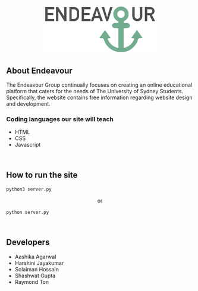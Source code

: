 <p align="center"><img src="static/img/Endeavour3.png" alt="Logo" width="300"></p>

## About Endeavour

The Endeavour Group continually focuses on creating an online educational platform that caters for the needs of The University of Sydney Students. 
Specifically, the website contains free information regarding website design and development. 

### Coding languages our site will teach
* HTML
* CSS
* Javascript

<br>

## How to run the site

```python
python3 server.py
```
<p align="center">or</p>

```python
python server.py
```

<br>

## Developers

* Aashika Agarwal
* Harshini Jayakumar
* Solaiman Hossain
* Shashwat Gupta
* Raymond Ton

<br>
